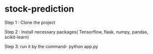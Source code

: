 # stock-prediction
Step 1 : Clone the project

Step 2 : Install necessary packages(  Tensorflow, flask, numpy, pandas, scikit-learn)

Step 3: run it by the command- python app.py

